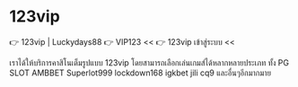 # 123vip
👉 123vip | Luckydays88
👉 VIP123 <<
👉 123vip เข้าสู่ระบบ <<

เราได้ให้บริการคาสิโนเต็มรูปแบบ 123vip โดยสามารถเลือกเล่นเกมส์ได้หลากหลายประเภท
ทั้ง PG SLOT AMBBET Superlot999 lockdown168 igkbet jili cq9 และอื่นๆอีกมากมาย
